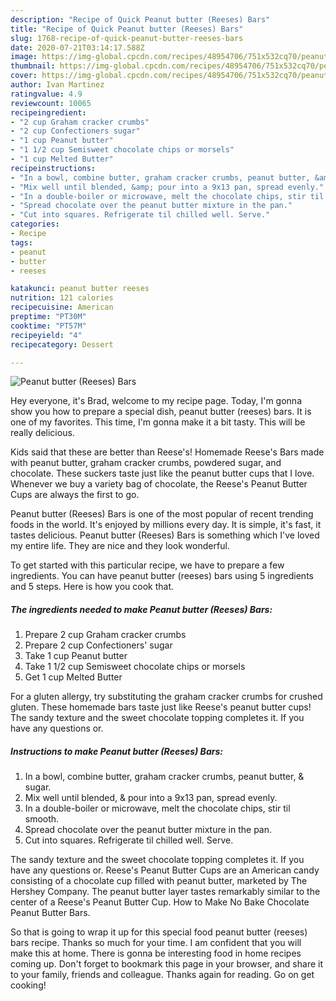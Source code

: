 ```yaml
---
description: "Recipe of Quick Peanut butter (Reeses) Bars"
title: "Recipe of Quick Peanut butter (Reeses) Bars"
slug: 1768-recipe-of-quick-peanut-butter-reeses-bars
date: 2020-07-21T03:14:17.588Z
image: https://img-global.cpcdn.com/recipes/48954706/751x532cq70/peanut-butter-reeses-bars-recipe-main-photo.jpg
thumbnail: https://img-global.cpcdn.com/recipes/48954706/751x532cq70/peanut-butter-reeses-bars-recipe-main-photo.jpg
cover: https://img-global.cpcdn.com/recipes/48954706/751x532cq70/peanut-butter-reeses-bars-recipe-main-photo.jpg
author: Ivan Martinez
ratingvalue: 4.9
reviewcount: 10065
recipeingredient:
- "2 cup Graham cracker crumbs"
- "2 cup Confectioners sugar"
- "1 cup Peanut butter"
- "1 1/2 cup Semisweet chocolate chips or morsels"
- "1 cup Melted Butter"
recipeinstructions:
- "In a bowl, combine butter, graham cracker crumbs, peanut butter, &amp; sugar."
- "Mix well until blended, &amp; pour into a 9x13 pan, spread evenly."
- "In a double-boiler or microwave, melt the chocolate chips, stir til smooth."
- "Spread chocolate over the peanut butter mixture in the pan."
- "Cut into squares. Refrigerate til chilled well. Serve."
categories:
- Recipe
tags:
- peanut
- butter
- reeses

katakunci: peanut butter reeses 
nutrition: 121 calories
recipecuisine: American
preptime: "PT30M"
cooktime: "PT57M"
recipeyield: "4"
recipecategory: Dessert

---
```



![Peanut butter (Reeses) Bars](https://img-global.cpcdn.com/recipes/48954706/751x532cq70/peanut-butter-reeses-bars-recipe-main-photo.jpg)

Hey everyone, it's Brad, welcome to my recipe page. Today, I'm gonna show you how to prepare a special dish, peanut butter (reeses) bars. It is one of my favorites. This time, I'm gonna make it a bit tasty. This will be really delicious.

Kids said that these are better than Reese&#39;s! Homemade Reese&#39;s Bars made with peanut butter, graham cracker crumbs, powdered sugar, and chocolate. These suckers taste just like the peanut butter cups that I love. Whenever we buy a variety bag of chocolate, the Reese&#39;s Peanut Butter Cups are always the first to go.

Peanut butter (Reeses) Bars is one of the most popular of recent trending foods in the world. It's enjoyed by millions every day. It is simple, it's fast, it tastes delicious. Peanut butter (Reeses) Bars is something which I've loved my entire life. They are nice and they look wonderful.


To get started with this particular recipe, we have to prepare a few ingredients. You can have peanut butter (reeses) bars using 5 ingredients and 5 steps. Here is how you cook that.

<!--inarticleads1-->

##### The ingredients needed to make Peanut butter (Reeses) Bars:

1. Prepare 2 cup Graham cracker crumbs
1. Prepare 2 cup Confectioners&#39; sugar
1. Take 1 cup Peanut butter
1. Take 1 1/2 cup Semisweet chocolate chips or morsels
1. Get 1 cup Melted Butter


For a gluten allergy, try substituting the graham cracker crumbs for crushed gluten. These homemade bars taste just like Reese&#39;s peanut butter cups! The sandy texture and the sweet chocolate topping completes it. If you have any questions or. 

<!--inarticleads2-->

##### Instructions to make Peanut butter (Reeses) Bars:

1. In a bowl, combine butter, graham cracker crumbs, peanut butter, &amp; sugar.
1. Mix well until blended, &amp; pour into a 9x13 pan, spread evenly.
1. In a double-boiler or microwave, melt the chocolate chips, stir til smooth.
1. Spread chocolate over the peanut butter mixture in the pan.
1. Cut into squares. Refrigerate til chilled well. Serve.


The sandy texture and the sweet chocolate topping completes it. If you have any questions or. Reese&#39;s Peanut Butter Cups are an American candy consisting of a chocolate cup filled with peanut butter, marketed by The Hershey Company. The peanut butter layer tastes remarkably similar to the center of a Reese&#39;s Peanut Butter Cup. How to Make No Bake Chocolate Peanut Butter Bars. 

So that is going to wrap it up for this special food peanut butter (reeses) bars recipe. Thanks so much for your time. I am confident that you will make this at home. There is gonna be interesting food in home recipes coming up. Don't forget to bookmark this page in your browser, and share it to your family, friends and colleague. Thanks again for reading. Go on get cooking!
